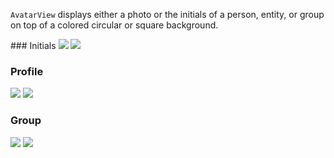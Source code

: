 `AvatarView` displays either a photo or the initials of a person, entity, or group on top of a colored circular or square background.

<DisplayToggle onText="Dark" offText="Light" label="Theme Switcher">
### Initials

<img className="off" src="https://static2.sharepointonline.com/files/fabric/fabric-website/images/controls/android/updated/img_avatar_02_initials_light.png?text=LightMode" />
<img className="on" src="https://static2.sharepointonline.com/files/fabric/fabric-website/images/controls/android/updated/img_avatar_02_initials_dark.png?text=DarkMode" />

### Profile

<img className="off" src="https://static2.sharepointonline.com/files/fabric/fabric-website/images/controls/android/updated/img_avatar_01_profilepicture_light.png?text=LightMode" />
<img className="on" src="https://static2.sharepointonline.com/files/fabric/fabric-website/images/controls/android/updated/img_avatar_01_profilepicture_dark.png?text=DarkMode" />

### Group

<img className="off" src="https://static2.sharepointonline.com/files/fabric/fabric-website/images/controls/android/updated/img_avatar_03_square_light.png?text=LightMode" />
<img className="on" src="https://static2.sharepointonline.com/files/fabric/fabric-website/images/controls/android/updated/img_avatar_03_square_dark.png?text=DarkMode" />

</DisplayToggle>
